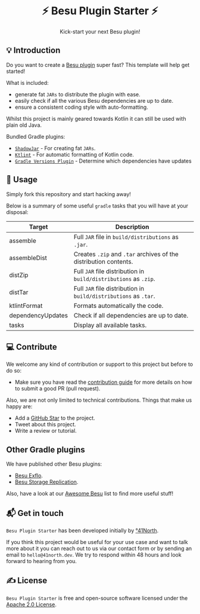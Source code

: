 <h1 align="center">⚡ Besu Plugin Starter ⚡</h1>

<p align="center">Kick-start your next Besu plugin!</p>

## 💡 Introduction

Do you want to create a [Besu plugin](https://besu.hyperledger.org/en/stable/Concepts/Plugins/) super fast? This template will help get started!

What is included:

- generate fat `JARs` to distribute the plugin with ease.
- easily check if all the various Besu dependencies are up to date.
- ensure a consistent coding style with auto-formatting.

Whilst this project is mainly geared towards Kotlin it can still be used with plain old Java.

Bundled Gradle plugins:

- [`ShadowJar`](https://github.com/johnrengelman/shadow) - For creating fat `JARs`.
- [`Ktlint`](https://github.com/JLLeitschuh/ktlint-gradle) - For automatic formatting of Kotlin code.
- [`Gradle Versions Plugin`](https://github.com/ben-manes/gradle-versions-plugin) - Determine which dependencies have updates

## 🙈 Usage

Simply fork this repository and start hacking away!

Below is a summary of some useful `gradle` tasks that you will have at your disposal:

| Target            | Description                                                     |
|-------------------|-----------------------------------------------------------------
| assemble          | Full `JAR` file in `build/distributions` as `.jar`.
| assembleDist      | Creates `.zip` and `.tar` archives of the distribution contents.
| distZip           | Full `JAR` file distribution in `build/distributions` as `.zip`.
| distTar           | Full `JAR` file distribution in `build/distributions` as `.tar`.
| ktlintFormat      | Formats automatically the code.
| dependencyUpdates | Check if all dependencies are up to date.
| tasks             | Display all available tasks.


## 💻 Contribute

We welcome any kind of contribution or support to this project but before to do so:

* Make sure you have read the [contribution guide](/.github/CONTRIBUTING.md) for more details on how to submit a good PR (pull request).

Also, we are not only limited to technical contributions. Things that make us happy are:

* Add a [GitHub Star](https://github.com/41north/besu-plugin-starter/stargazers) to the project.
* Tweet about this project.
* Write a review or tutorial.

## Other Gradle plugins

We have published other Besu plugins:

- [Besu Exflo](https://github.com/41north/besu-exflo).
- [Besu Storage Replication](https://github.com/41north/besu-storage-replication).

Also, have a look at our [Awesome Besu](https://github.com/41north/awesome-besu) list to find more useful stuff!

## 📬 Get in touch

`Besu Plugin Starter` has been developed initially by [°41North](https://41north.dev). 

If you think this project would be useful for your use case and want to talk more about it you can reach out to us via 
our contact form or by sending an email to `hello@41north.dev`. We try to respond within 48 hours and look forward to hearing from you.

## ✍️ License

`Besu Plugin Starter` is free and open-source software licensed under the [Apache 2.0 License](./LICENSE).
